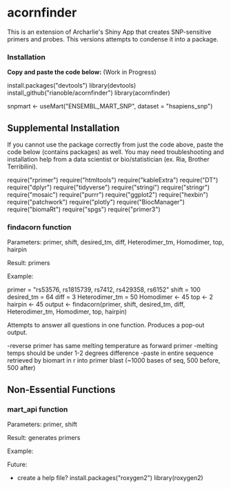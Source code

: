 # acornfinder

This is an extension of Archarlie's Shiny App that creates SNP-sensitive primers and probes. This versions attempts to condense it into a package.

### Installation

**Copy and paste the code below:** (Work in Progress)

install.packages("devtools")
library(devtools)
install_github("rianoble/acornfinder")
library(acornfinder)

snpmart <- useMart("ENSEMBL_MART_SNP", dataset = "hsapiens_snp")


## Supplemental Installation

If you cannot use the package correctly from just the code above, paste the code below (contains packages) as well. You may need troubleshooting and installation help from a data scientist or bio/statistician (ex. Ria, Brother Terribilini).

require("rprimer")
require("htmltools")
require("kableExtra")
require("DT")
require("dplyr")
require("tidyverse")
require("stringi")
require("stringr")
require("mosaic")
require("purrr")
require("ggplot2")
require("hexbin")
require("patchwork")
require("plotly")
require("BiocManager")
require("biomaRt")
require("spgs")
require("primer3")


### findacorn function

Parameters: primer, shift, desired_tm, diff, Heterodimer_tm, Homodimer, top, hairpin

Result: primers

Example: 

primer = "rs53576, rs1815739, rs7412, rs429358, rs6152"
shift = 100
desired_tm = 64
diff = 3
Heterodimer_tm = 50
Homodimer <- 45
top <- 2
hairpin <- 45
output <- findacorn(primer, shift, desired_tm, diff, Heterodimer_tm, Homodimer, top, hairpin)

Attempts to answer all questions in one function. Produces a pop-out output.

-reverse primer has same melting temperature as forward primer
-melting temps should be under 1-2 degrees difference
-paste in entire sequence retrieved by biomart in r into primer blast (~1000 bases of seq, 500 before, 500 after)

## Non-Essential Functions

### mart_api function

Parameters: primer, shift

Result: generates primers

Example: 

Future:
- create a help file?
install.packages("roxygen2")
library(roxygen2)
